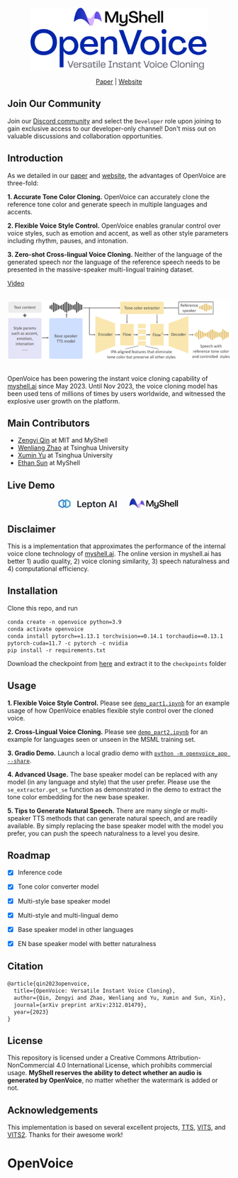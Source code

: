 <div align="center">
  <div>&nbsp;</div>
  <img src="resources/openvoicelogo.jpg" width="400"/> 

[Paper](https://arxiv.org/abs/2312.01479) |
[Website](https://research.myshell.ai/open-voice) 

</div>

## Join Our Community

Join our [Discord community](https://discord.gg/myshell) and select the `Developer` role upon joining to gain exclusive access to our developer-only channel! Don't miss out on valuable discussions and collaboration opportunities.

## Introduction
As we detailed in our [paper](https://arxiv.org/abs/2312.01479) and [website](https://research.myshell.ai/open-voice), the advantages of OpenVoice are three-fold:

**1. Accurate Tone Color Cloning.**
OpenVoice can accurately clone the reference tone color and generate speech in multiple languages and accents.

**2. Flexible Voice Style Control.**
OpenVoice enables granular control over voice styles, such as emotion and accent, as well as other style parameters including rhythm, pauses, and intonation. 

**3. Zero-shot Cross-lingual Voice Cloning.**
Neither of the language of the generated speech nor the language of the reference speech needs to be presented in the massive-speaker multi-lingual training dataset.

[Video](https://github.com/myshell-ai/OpenVoice/assets/40556743/3cba936f-82bf-476c-9e52-09f0f417bb2f)

<div align="center">
  <div>&nbsp;</div>
    <img src="resources/framework-ipa.png" width="800"/>
  <div>&nbsp;</div>
</div>

OpenVoice has been powering the instant voice cloning capability of [myshell.ai](https://app.myshell.ai/explore) since May 2023. Until Nov 2023, the voice cloning model has been used tens of millions of times by users worldwide, and witnessed the explosive user growth on the platform.

## Main Contributors

- [Zengyi Qin](https://www.qinzy.tech) at MIT and MyShell
- [Wenliang Zhao](https://wl-zhao.github.io) at Tsinghua University
- [Xumin Yu](https://yuxumin.github.io) at Tsinghua University
- [Ethan Sun](https://twitter.com/ethan_myshell) at MyShell

## Live Demo

<div align="center">
    <a href="https://www.lepton.ai/playground/openvoice"><img src="resources/lepton.jpg"></a>
    &nbsp;&nbsp;&nbsp;&nbsp;
    <a href="https://app.myshell.ai/bot/z6Bvua/1702636181"><img src="resources/myshell.jpg"></a>
</div>

## Disclaimer

This is a implementation that approximates the performance of the internal voice clone technology of [myshell.ai](https://app.myshell.ai/explore). The online version in myshell.ai has better 1) audio quality, 2) voice cloning similarity, 3) speech naturalness and 4) computational efficiency.

## Installation
Clone this repo, and run
```
conda create -n openvoice python=3.9
conda activate openvoice
conda install pytorch==1.13.1 torchvision==0.14.1 torchaudio==0.13.1 pytorch-cuda=11.7 -c pytorch -c nvidia
pip install -r requirements.txt
```
Download the checkpoint from [here](https://myshell-public-repo-hosting.s3.amazonaws.com/checkpoints_1226.zip) and extract it to the `checkpoints` folder 

## Usage

**1. Flexible Voice Style Control.**
Please see [`demo_part1.ipynb`](demo_part1.ipynb) for an example usage of how OpenVoice enables flexible style control over the cloned voice.

**2. Cross-Lingual Voice Cloning.**
Please see [`demo_part2.ipynb`](demo_part2.ipynb) for an example for languages seen or unseen in the MSML training set.

**3. Gradio Demo.**
Launch a local gradio demo with [`python -m openvoice_app --share`](openvoice_app.py). 

**4. Advanced Usage.**
The base speaker model can be replaced with any model (in any language and style) that the user prefer. Please use the `se_extractor.get_se` function as demonstrated in the demo to extract the tone color embedding for the new base speaker.

**5. Tips to Generate Natural Speech.**
There are many single or multi-speaker TTS methods that can generate natural speech, and are readily available. By simply replacing the base speaker model with the model you prefer, you can push the speech naturalness to a level you desire.

## Roadmap

- [x] Inference code
- [x] Tone color converter model
- [x] Multi-style base speaker model
- [x] Multi-style and multi-lingual demo
- [x] Base speaker model in other languages
- [x] EN base speaker model with better naturalness


## Citation
```
@article{qin2023openvoice,
  title={OpenVoice: Versatile Instant Voice Cloning},
  author={Qin, Zengyi and Zhao, Wenliang and Yu, Xumin and Sun, Xin},
  journal={arXiv preprint arXiv:2312.01479},
  year={2023}
}
```

## License
This repository is licensed under a Creative Commons Attribution-NonCommercial 4.0 International License, which prohibits commercial usage. **MyShell reserves the ability to detect whether an audio is generated by OpenVoice**, no matter whether the watermark is added or not.


## Acknowledgements
This implementation is based on several excellent projects, [TTS](https://github.com/coqui-ai/TTS), [VITS](https://github.com/jaywalnut310/vits), and [VITS2](https://github.com/daniilrobnikov/vits2). Thanks for their awesome work!
# OpenVoice
